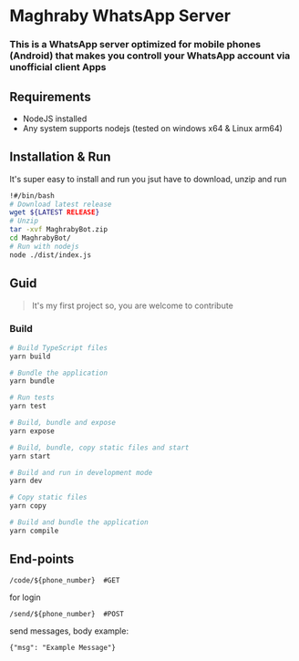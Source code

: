 # Maghraby WhatsApp Server

### This is a WhatsApp server optimized for mobile phones (Android) that makes you controll your WhatsApp account via unofficial client Apps

## Requirements

* NodeJS installed
* Any system supports nodejs (tested on windows x64 & Linux arm64)

## Installation & Run

It's super easy to install and run you jsut have to download, unzip and run

```bash
!#/bin/bash
# Download latest release
wget ${LATEST RELEASE}
# Unzip
tar -xvf MaghrabyBot.zip
cd MaghrabyBot/
# Run with nodejs
node ./dist/index.js
```

## Guid

> It's my first project so, you are welcome to contribute

### Build

```bash
# Build TypeScript files
yarn build

# Bundle the application
yarn bundle

# Run tests
yarn test

# Build, bundle and expose
yarn expose

# Build, bundle, copy static files and start
yarn start

# Build and run in development mode
yarn dev

# Copy static files
yarn copy

# Build and bundle the application
yarn compile
```

## End-points

`/code/${phone_number}  #GET`

for login

`/send/${phone_number}  #POST`

send messages, body example:

`{"msg": "Example Message"}`


